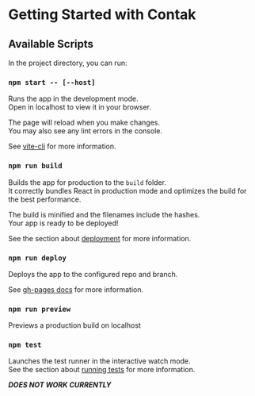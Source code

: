 # Getting Started with Contak

## Available Scripts

In the project directory, you can run:

### `npm start -- [--host]`

Runs the app in the development mode.\
Open in localhost to view it in your browser.

The page will reload when you make changes.\
You may also see any lint errors in the console.

See [vite-cli](https://vitejs.dev/guide/cli.html) for more information.


### `npm run build`

Builds the app for production to the `build` folder.\
It correctly bundles React in production mode and optimizes the build for the best performance.

The build is minified and the filenames include the hashes.\
Your app is ready to be deployed!

See the section about [deployment](https://facebook.github.io/create-react-app/docs/deployment) for more information.


### `npm run deploy`

Deploys the app to the configured repo and branch.

See [gh-pages docs](https://github.com/gitname/react-gh-pages#deploying-a-react-app-to-github-pages) for more information.

### `npm run preview`

Previews a production build on localhost


### `npm test`

Launches the test runner in the interactive watch mode.\
See the section about [running tests](https://facebook.github.io/create-react-app/docs/running-tests) for more information.

***DOES NOT WORK CURRENTLY***